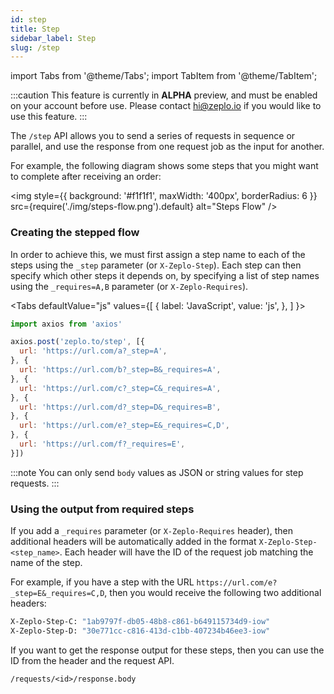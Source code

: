```yaml
---
id: step
title: Step
sidebar_label: Step
slug: /step
---
```


import Tabs from '@theme/Tabs';
import TabItem from '@theme/TabItem';


:::caution
This feature is currently in **ALPHA** preview, and must be enabled on your account before use. Please contact hi@zeplo.io if you would like to use this feature.
:::

The `/step` API allows you to send a series of requests in sequence or parallel, and use the response from one request job as the input for another.

For example, the following diagram shows some steps that you might want to complete after receiving an order:

<img
  style={{ background: '#f1f1f1', maxWidth: '400px', borderRadius: 6 }}
  src={require('./img/steps-flow.png').default}
  alt="Steps Flow"
/>

### Creating the stepped flow

In order to achieve this, we must first assign a step name to each of the steps using the `_step` parameter (or `X-Zeplo-Step`). Each step can then specify which other steps it depends on, by specifying a list of step names using the `_requires=A,B` parameter (or `X-Zeplo-Requires`).

<Tabs
  defaultValue="js"
  values={[
    { label: 'JavaScript', value: 'js', },
  ]
}>
<TabItem value="js">

```js
import axios from 'axios'

axios.post('zeplo.to/step', [{
  url: 'https://url.com/a?_step=A',
}, {
  url: 'https://url.com/b?_step=B&_requires=A',
}, {
  url: 'https://url.com/c?_step=C&_requires=A',
}, {
  url: 'https://url.com/d?_step=D&_requires=B',
}, {
  url: 'https://url.com/e?_step=E&_requires=C,D',
}, {
  url: 'https://url.com/f?_requires=E',
}])
```

</TabItem>
</Tabs>

:::note
You can only send `body` values as JSON or string values for step requests.
:::

### Using the output from required steps

If you add a `_requires` parameter (or `X-Zeplo-Requires` header), then additional headers will be automatically added in the format `X-Zeplo-Step-<step_name>`. Each header will have the ID of the request job matching the name of the step.

For example, if you have a step with the URL `https://url.com/e?_step=E&_requires=C,D`, then you would receive the following two additional headers:

```bash
X-Zeplo-Step-C: "1ab9797f-db05-48b8-c861-b649115734d9-iow"
X-Zeplo-Step-D: "30e771cc-c816-413d-c1bb-407234b46ee3-iow"
```

If you want to get the response output for these steps, then you can use the ID from the header and the request API.

```
/requests/<id>/response.body
```

